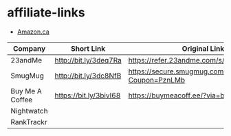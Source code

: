 # affiliate-links

* [Amazon.ca](amazon-ca.md)

Company | Short Link | Original Link
------------ | ------------- | -------------
23andMe| http://bit.ly/3deq7Ra | https://refer.23andme.com/s/brandonhimpfen
SmugMug | http://bit.ly/3dc8NfB | https://secure.smugmug.com/signup?Coupon=PznLMb
Buy Me A Coffee | https://bit.ly/3bivI68 | https://buymeacoff.ee/?via=brandonhimpfen
Nightwatch |  |  |
RankTrackr |  |  |
